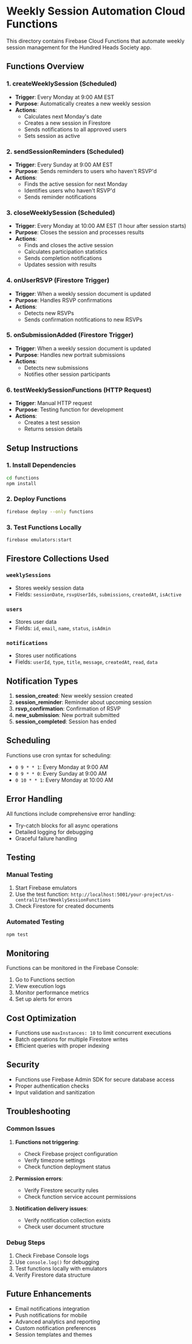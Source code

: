 # Weekly Session Automation Cloud Functions

This directory contains Firebase Cloud Functions that automate weekly session management for the Hundred Heads Society app.

## Functions Overview

### 1. **createWeeklySession** (Scheduled)
- **Trigger**: Every Monday at 9:00 AM EST
- **Purpose**: Automatically creates a new weekly session
- **Actions**:
  - Calculates next Monday's date
  - Creates a new session in Firestore
  - Sends notifications to all approved users
  - Sets session as active

### 2. **sendSessionReminders** (Scheduled)
- **Trigger**: Every Sunday at 9:00 AM EST
- **Purpose**: Sends reminders to users who haven't RSVP'd
- **Actions**:
  - Finds the active session for next Monday
  - Identifies users who haven't RSVP'd
  - Sends reminder notifications

### 3. **closeWeeklySession** (Scheduled)
- **Trigger**: Every Monday at 10:00 AM EST (1 hour after session starts)
- **Purpose**: Closes the session and processes results
- **Actions**:
  - Finds and closes the active session
  - Calculates participation statistics
  - Sends completion notifications
  - Updates session with results

### 4. **onUserRSVP** (Firestore Trigger)
- **Trigger**: When a weekly session document is updated
- **Purpose**: Handles RSVP confirmations
- **Actions**:
  - Detects new RSVPs
  - Sends confirmation notifications to new RSVPs

### 5. **onSubmissionAdded** (Firestore Trigger)
- **Trigger**: When a weekly session document is updated
- **Purpose**: Handles new portrait submissions
- **Actions**:
  - Detects new submissions
  - Notifies other session participants

### 6. **testWeeklySessionFunctions** (HTTP Request)
- **Trigger**: Manual HTTP request
- **Purpose**: Testing function for development
- **Actions**:
  - Creates a test session
  - Returns session details

## Setup Instructions

### 1. Install Dependencies
```bash
cd functions
npm install
```

### 2. Deploy Functions
```bash
firebase deploy --only functions
```

### 3. Test Functions Locally
```bash
firebase emulators:start
```

## Firestore Collections Used

### `weeklySessions`
- Stores weekly session data
- Fields: `sessionDate`, `rsvpUserIds`, `submissions`, `createdAt`, `isActive`

### `users`
- Stores user data
- Fields: `id`, `email`, `name`, `status`, `isAdmin`

### `notifications`
- Stores user notifications
- Fields: `userId`, `type`, `title`, `message`, `createdAt`, `read`, `data`

## Notification Types

1. **session_created**: New weekly session created
2. **session_reminder**: Reminder about upcoming session
3. **rsvp_confirmation**: Confirmation of RSVP
4. **new_submission**: New portrait submitted
5. **session_completed**: Session has ended

## Scheduling

Functions use cron syntax for scheduling:
- `0 9 * * 1`: Every Monday at 9:00 AM
- `0 9 * * 0`: Every Sunday at 9:00 AM
- `0 10 * * 1`: Every Monday at 10:00 AM

## Error Handling

All functions include comprehensive error handling:
- Try-catch blocks for all async operations
- Detailed logging for debugging
- Graceful failure handling

## Testing

### Manual Testing
1. Start Firebase emulators
2. Use the test function: `http://localhost:5001/your-project/us-central1/testWeeklySessionFunctions`
3. Check Firestore for created documents

### Automated Testing
```bash
npm test
```

## Monitoring

Functions can be monitored in the Firebase Console:
1. Go to Functions section
2. View execution logs
3. Monitor performance metrics
4. Set up alerts for errors

## Cost Optimization

- Functions use `maxInstances: 10` to limit concurrent executions
- Batch operations for multiple Firestore writes
- Efficient queries with proper indexing

## Security

- Functions use Firebase Admin SDK for secure database access
- Proper authentication checks
- Input validation and sanitization

## Troubleshooting

### Common Issues

1. **Functions not triggering**:
   - Check Firebase project configuration
   - Verify timezone settings
   - Check function deployment status

2. **Permission errors**:
   - Verify Firestore security rules
   - Check function service account permissions

3. **Notification delivery issues**:
   - Verify notification collection exists
   - Check user document structure

### Debug Steps

1. Check Firebase Console logs
2. Use `console.log()` for debugging
3. Test functions locally with emulators
4. Verify Firestore data structure

## Future Enhancements

- Email notifications integration
- Push notifications for mobile
- Advanced analytics and reporting
- Custom notification preferences
- Session templates and themes 